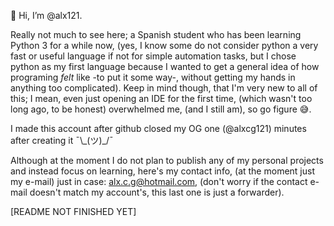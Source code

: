 👋 Hi, I’m @alx121.

Really not much to see here; a Spanish student who has been learning Python 3 for a while now, (yes, I know some do not consider python a very fast or useful language if not for simple automation tasks, but I chose python as my first language because I wanted to get a general idea of how programing _felt_ like -to put it some way-, without getting my hands in anything too complicated).
Keep in mind though, that I'm very new to all of this; I mean, even just opening an IDE for the first time, (which wasn't too long ago, to be honest) overwhelmed me, (and I still am), so go figure 😅.

I made this account after github closed my OG one (@alxcg121) minutes after creating it ¯\\\_(ツ)\_/¯

Although at the moment I do not plan to publish any of my personal projects and instead focus on learning, here's my contact info, (at the moment just my e-mail) just in case: alx.c.g@hotmail.com, (don't worry if the contact e-mail doesn't match my account's, this last one is just a forwarder).


[README NOT FINISHED YET]
<!---
alx121/alx121 is a ✨ special ✨ repository because its `README.md` (this file) appears on your GitHub profile.
You can click the Preview link to take a look at your changes.
--->
